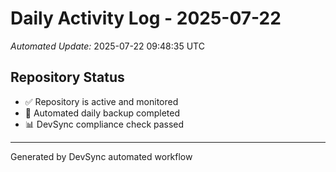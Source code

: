 # Daily Activity Log - 2025-07-22

*Automated Update:* 2025-07-22 09:48:35 UTC

## Repository Status
- ✅ Repository is active and monitored
- 🔄 Automated daily backup completed
- 📊 DevSync compliance check passed

---
Generated by DevSync automated workflow
